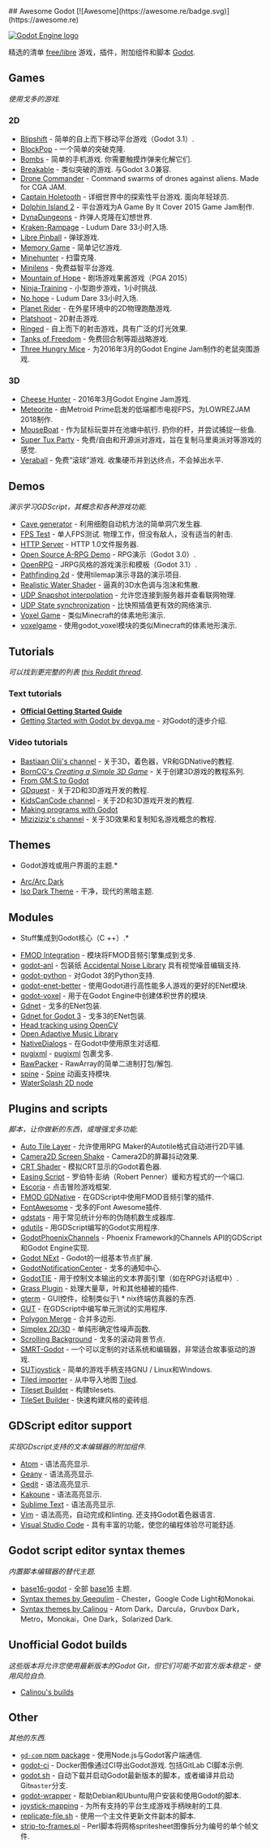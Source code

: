 <div class="github-widget" data-repo="Calinou/awesome-godot"></div>
## Awesome Godot [![Awesome](https://awesome.re/badge.svg)](https://awesome.re)

[![Godot Engine logo](https://raw.githubusercontent.com/Calinou/awesome-godot/master/godot-logo.svg?sanitize=true)](https://godotengine.org)

精选的清单 [free/libre](https://www.gnu.org/philosophy/free-sw.html) 游戏，插件，附加组件和脚本 [Godot](https://godotengine.org).



## Games

*使用戈多的游戏.*

### 2D

- [Blipshift](https://github.com/GaidamakUA/blipshift) - 简单的自上而下移动平台游戏（Godot 3.1）.
- [BlockPop](https://github.com/vnen/blockpop) - 一个简单的突破克隆.
- [Bombs](https://github.com/randyyaj/Bombs)   - 简单的手机游戏.  你需要触摸炸弹来化解它们.
- [Breakable](https://github.com/didier-v/breakable)   - 类似突破的游戏.  与Godot 3.0兼容.
- [Drone Commander](https://github.com/securas/Drone_Commander) - Command swarms of drones against aliens. Made for CGA JAM.
- [Captain Holetooth](https://github.com/Hirnbix/captain-holetooth)   - 详细世界中的探索性平台游戏.  面向年轻球员.
- [Dolphin Island 2](https://github.com/janmarcano/Dolphin-Island-2) - 平台游戏为A Game By It Cover 2015 Game Jam制作.
- [DynaDungeons](https://github.com/akien-mga/dynadungeons) - 炸弹人克隆在幻想世界.
- [Kraken-Rampage](https://github.com/randyyaj/Kraken-Rampage) -  Ludum Dare 33小时入场.
- [Libre Pinball](https://github.com/Calinou/libre-pinball) - 弹球游戏.
- [Memory Game](https://github.com/Tzoop/MemoryGame) - 简单记忆游戏.
- [Minehunter](https://github.com/genete/Minehunter) - 扫雷克隆.
- [Minilens](http://kobuge-games.github.io/minilens/) - 免费益智平台游戏.
- [Mountain of Hope](https://github.com/w84death/mountain-of-hope) - 剧场游戏果酱游戏（PGA 2015）
- [Ninja-Training](https://github.com/KOBUGE-Games/Ninja-Training) - 小型跑步游戏，1小时挑战.
- [No hope](https://github.com/sergicollado/no_hope_LD33) -  Ludum Dare 33小时入场.
- [Planet Rider](https://github.com/FEDE0D/Planet-Rider) - 在外星环境中的2D物理跑酷游戏.
- [Platshoot](https://github.com/Calinou/platshoot) -  2D射击游戏.
- [Ringed](https://github.com/KOBUGE-Incubator/ringed) - 自上而下的射击游戏，具有广泛的灯光效果.
- [Tanks of Freedom](https://github.com/w84death/Tanks-of-Freedom) - 免费回合制等距战略游戏.
- [Three Hungry Mice](https://github.com/delstuff/threeHungryMice) - 为2016年3月的Godot Engine Jam制作的老鼠突围游戏.

### 3D

- [Cheese Hunter](https://github.com/khairul169/cheese-hunter) -  2016年3月Godot Engine Jam游戏.
- [Meteorite](https://github.com/Bauxitedev/meteorite) - 由Metroid Prime启发的低端都市电视FPS，为LOWREZJAM 2018制作.
- [MouseBoat](https://github.com/CowThing/MouseBoat)   - 作为鼠标玩耍并在池塘中航行.  扔你的杆，并尝试捕捉一些鱼.
- [Super Tux Party](https://anti.itch.io/super-tux-party) - 免费/自由和开源派对游戏，旨在复制马里奥派对等游戏的感觉.
- [Veraball](https://github.com/Veraball/veraball)   - 免费“滚球”游戏.  收集硬币并到达终点，不会掉出水平.

## Demos

*演示学习GDScript，其概念和各种游戏功能.*

- [Cave generator](https://gitlab.com/TeddyDD/Godot-Cave-Generato) - 利用细胞自动机方法的简单洞穴发生器.
- [FPS Test](https://github.com/Calinou/fps-test)   - 单人FPS测试.  物理工作，但没有敌人，没有适当的射击.
- [HTTP Server](https://github.com/KOBUGE-Games/godot-httpd) -  HTTP 1.0文件服务器.
- [Open Source A-RPG Demo](https://github.com/GDquest/make-pro-2d-games-with-godot) -  RPG演示（Godot 3.0）.
- [OpenRPG](https://github.com/GDquest/godot-open-rpg) -  JRPG风格的游戏演示和模板（Godot 3.1）.
- [Pathfinding 2d](https://github.com/FEDE0D/godot-pathfinding2d-demo) - 使用tilemap演示寻路的演示项目.
- [Realistic Water Shader](https://github.com/fire/godot-realistic-water) - 逼真的3D水色调与泡沫和焦散.
- [UDP Snapshot interpolation](https://github.com/empyreanx/godot-snapshot-interpolation-demo) - 允许您连接到服务器并查看联网物理.
- [UDP State synchronization](https://github.com/empyreanx/godot-state-sync-demo) - 比快照插值更有效的网络演示.
- [Voxel Game](https://github.com/toger5/Godot-Voxel-Game-MineCraftClone) - 类似Minecraft的体素地形演示.
- [voxelgame](https://github.com/Zylann/voxelgame) - 使用godot_voxel模块的类似Minecraft的体素地形演示.

## Tutorials

*可以找到更完整的列表
[this Reddit thread](https://www.reddit.com/r/godot/comments/an0iq5/godot_tutorials_list_of_video_and_written/).*

### Text tutorials

- [**Official Getting Started Guide**](https://docs.godotengine.org/en/latest/getting_started/step_by_step/index.html)
- [Getting Started with Godot by devga.me](https://devga.me/tutorials/godot2d/) - 对Godot的逐步介绍.

### Video tutorials

- [Bastiaan Olij's channel](https://www.youtube.com/channel/UCrbLJYzJjDf2p-vJC011lYw) - 关于3D，着色器，VR和GDNative的教程.
- [BornCG's *Creating a Simple 3D Game*](https://www.youtube.com/watch?v=VeCrE-ge8xM&list=PLda3VoSoc_TSBBOBYwcmlamF1UrjVtccZ) - 关于创建3D游戏的教程系列.
- [From GM:S to Godot](https://www.youtube.com/watch?v=HLjguIl4_OU&list=PLQsiR7DILTcxma-doUnpoALIX001NvcP_)
- [GDquest](https://www.youtube.com/channel/UCxboW7x0jZqFdvMdCFKTMsQ) - 关于2D和3D游戏开发的教程.
- [KidsCanCode channel](https://www.youtube.com/channel/UCNaPQ5uLX5iIEHUCLmfAgKg) - 关于2D和3D游戏开发的教程.
- [Making programs with Godot](https://www.youtube.com/watch?v=nk0YQGb08IA&list=PLQsiR7DILTczMLsN8qmMym7pYfJXynzK0)
- [Miziziziz's channel](https://www.youtube.com/user/Miziziziz) - 关于3D效果和复制知名游戏概念的教程.

## Themes

* Godot游戏或用户界面的主题.*

- [Arc/Arc Dark](https://github.com/Geequlim/godot-themes)
- [Iso Dark Theme](https://github.com/GalanCM/Iso-Themes) - 干净，现代的黑暗主题.

## Modules

* Stuff集成到Godot核心（C ++）.*

- [FMOD Integration](https://github.com/alexfonseka/godot-fmod-integration) - 模块将FMOD音频引擎集成到戈多.
- [godot-anl](https://github.com/Xrayez/godot-anl) - 包装纸 [Accidental Noise Library](https://github.com/JTippetts/accidental-noise-library) 具有视觉噪音编辑支持.
- [godot-python](https://github.com/touilleMan/godot-python) - 对Godot 3的Python支持.
- [godot-enet-better](https://github.com/Faless/godot-enet-better) - 使用Godot进行高性能多人游戏的更好的ENet模块.
- [godot-voxel](https://github.com/Zylann/godot_voxel) - 用于在Godot Engine中创建体积世界的模块.
- [Gdnet](https://github.com/empyreanx/gdnet) - 戈多的ENet包装.
- [Gdnet for Godot 3](https://github.com/PerduGames/gdnet3) - 戈多3的ENet包装.
- [Head tracking using OpenCV](https://github.com/antarktikali/godot-opencv-gpu-perspective)
- [Open Adaptive Music Library](https://github.com/oamldev/oamlGodotModule)
- [NativeDialogs](https://github.com/GodotExplorer/NativeDialogs) - 在Godot中使用原生对话框.
- [pugixml](https://github.com/GodotExplorer/pugixml) - [pugixml](https://pugixml.org/) 包裹戈多.
- [RawPacker](https://github.com/empyreanx/rawpacker) -  RawArray的简单二进制打包/解包.
- [spine](https://github.com/GodotExplorer/spine) - [Spine](http://esotericsoftware.com/) 动画支持模块.
- [WaterSplash 2D node](https://github.com/laverneth/water)

## Plugins and scripts

*脚本，让你做新的东西，或增强戈多功能.*

- [Auto Tile Layer](https://github.com/leezh/autotile) - 允许使用RPG Maker的Autotile格式自动进行2D平铺.
- [Camera2D Screen Shake](https://godotengine.org/qa/438/camera2d-screen-shake-extension) -  Camera2D的屏幕抖动效果.
- [CRT Shader](https://github.com/henriquelalves/SimpleGodotCRTShader) - 模拟CRT显示的Godot着色器.
- [Easing Script](https://github.com/impmja/godot-easing) - 罗伯特·彭纳（Robert Penner）缓和方程式的一个端口.
- [Escoria](https://github.com/godotengine/escoria) - 点击冒险游戏框架.
- [FMOD GDNative](https://github.com/utopia-rise/fmod-gdnative) - 在GDScript中使用FMOD音频引擎的插件.
- [FontAwesome](https://github.com/GodotExplorer/FontAwesome) - 戈多的Font Awesome插件.
- [gdstats](https://github.com/droxmusic/gdstats/) - 用于常见统计分布的伪随机数生成器库.
- [gdutils](https://github.com/GodotExplorer/gdutils) - 用GDScript编写的Godot实用程序.
- [GodotPhoenixChannels](https://github.com/alfredbaudisch/GodotPhoenixChannels) -  Phoenix Framework的Channels API的GDScript和Godot Engine实现.
- [Godot NExt](https://github.com/willnationsdev/godot-next) -  Godot的一组基本节点扩展.
- [GodotNotificationCenter](https://github.com/didier-v/GodotNotificationCenter) - 戈多的通知中心.
- [GodotTIE](https://github.com/henriquelalves/GodotTIE) - 用于控制文本输出的文本界面引擎（如在RPG对话框中）.
- [Grass Plugin](https://github.com/marcosbitetti/grass_plugin_4_godot) - 处理大量草，叶和其他植被的插件.
- [gterm](https://github.com/TeddyDD/gterm) -  GUI控件，绘制类似于\ * nix终端仿真器的东西.
- [GUT](https://github.com/bitwes/Gut) - 在GDScript中编写单元测试的实用程序.
- [Polygon Merge](https://github.com/ScyDev/Godot-Scripts) - 合并多边形.
- [Simplex 2D/3D](https://github.com/OvermindDL1/Godot-Helpers) - 单纯形确定性噪声函数.
- [Scrolling Background](https://github.com/dploeger/godot-scrollingbackground) - 戈多的滚动背景节点.
- [SMRT-Godot](https://github.com/brunosxs/SMRT-Godot) - 一个可以定制的对话系统和编辑器，非常适合故事驱动的游戏.
- [SUTjoystick](https://gitlab.com/shine-upon-thee/joystick) - 简单的游戏手柄支持GNU / Linux和Windows.
- [Tiled importer](https://github.com/vnen/godot-tiled-importer) - 从中​​导入地图 [Tiled](https://www.mapeditor.org/).
- [Tileset Builder](https://gist.github.com/Calinou/27e979ab0a35500c3381) - 构建tilesets.
- [TileSet Builder](https://github.com/HeavenMercy/TileSet-Builder-Godot-Plugin) - 快速构建风格的瓷砖组.

## GDScript editor support

*实现GDscript支持的文本编辑器的附加组件.*

- [Atom](https://atom.io/packages/lang-gdscript) - 语法高亮显示.
- [Geany](https://github.com/haimat/GDScript-Geany) - 语法高亮显示.
- [Gedit](https://github.com/haimat/GDScript-gedit) - 语法高亮显示.
- [Kakoune](https://github.com/Skytrias/gdscript-kak) - 语法高亮显示.
- [Sublime Text](https://github.com/beefsack/GDScript-sublime) - 语法高亮显示.
- [Vim](https://github.com/calviken/vim-gdscript3)   - 语法高亮，自动完成和linting.  还支持Godot着色器语言.
- [Visual Studio Code](https://marketplace.visualstudio.com/items?itemName=geequlim.godot-tools) - 具有丰富的功能，使您的编程体验尽可能舒适.

## Godot script editor syntax themes

*内置脚本编辑器的替代主题.*

- [base16-godot](https://github.com/Calinou/base16-godot) - 全部 [base16](https://github.com/chriskempson/base16) 主题.
- [Syntax themes by Geequlim](https://github.com/Geequlim/godot-themes/tree/master/syntax) -  Chester，Google Code Light和Monokai.
- [Syntax themes by Calinou](https://github.com/Calinou/godot-syntax-themes) -  Atom Dark，Darcula，Gruvbox Dark，Metro，Monokai，One Dark，Solarized Dark.

## Unofficial Godot builds

*这些版本将允许您使用最新版本的Godot Git，但它们可能不如官方版本稳定 - 使用风险自负.*

- [Calinou's builds](https://hugo.pro/projects/godot-builds/)

## Other

*其他的东西.*

- [`gd-com` npm package](https://www.npmjs.com/package/@gd-com/utils) - 使用Node.js与Godot客户端通信.
- [godot-ci](https://github.com/aBARICHELLO/godot-ci)   -  Docker图像通过CI导出Godot游戏.  包括GitLab CI脚本示例.
- [godot.sh](https://github.com/adolson/godot-stuff/blob/master/godot.sh) - 自动下载并启动Godot最新版本的脚本，或者编译并启动Git`master`分支.
- [godot-wrapper](https://github.com/nsrosenqvist/godot-wrapper) - 帮助Debian和Ubuntu用户安装和使用Godot的脚本.
- [joystick-mapping](https://github.com/Hinsbart/joystick-mapping) - 为所有支持的平台生成游戏手柄映射的工具.
- [replicate-file.sh](https://github.com/adolson/godot-stuff/blob/master/replicate-file.sh) - 使用一个主文件更新文件副本的脚本.
- [strip-to-frames.pl](https://github.com/adolson/godot-stuff/blob/master/strip-to-frames.pl) -  Perl脚本将网格spritesheet图像拆分为编号的单个帧文件.
